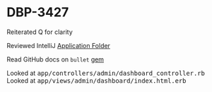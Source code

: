# **DBP-3427**

Reiterated Q for clarity

Reviewed IntelliJ [Application Folder](https://youtu.be/OQcyAtukps4)

Read GitHub docs on `bullet` [gem](https://github.com/flyerhzm/bullet)

Looked at <kbd>app/controllers/admin/dashboard_controller.rb
</kbd>
Looked at <kbd>app/views/admin/dashboard/index.html.erb</kbd>


